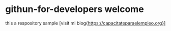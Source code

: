 # githun-for-developers welcome

this a respository sample
[visit mi blog{https://capacitateparaelempleo.org}]
